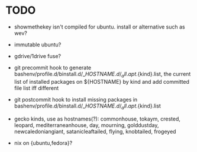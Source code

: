 # TODO

* showmethekey isn't compiled for ubuntu. install or alternative such as wev?

* immutable ubuntu?

* gdrive/1drive fuse?

* git precommit hook to generate bashenv/profile.d/binstall.d/_${HOSTNAME}.d/_all.apt.${kind}.list,
the current list of installed packages on ${HOSTNAME} by kind and add committed file list iff different

* git postcommit hook to install missing packages in bashenv/profile.d/binstall.d/_${HOSTNAME}.d/_all.apt.${kind}.list

* gecko kinds, use as hostnames(?): commonhouse, tokaym, crested, leopard, mediterraneanhouse, day, mourning, golddustday,
  newcaledoniangiant, satanicleaftailed, flying, knobtailed, frogeyed

* nix on {ubuntu,fedora}?


